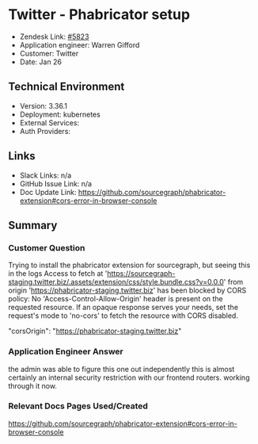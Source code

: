 
# Twitter - Phabricator setup <!-- Ticket Title  Hint: include keywords to make it searchable -->

- Zendesk Link: [#5823](https://sourcegraph.zendesk.com/agent/tickets/5823)
- Application engineer: Warren Gifford
- Customer: Twitter <!-- Redact if this contains personally identifying information -->
- Date: Jan 26

<!-- Data populated from integration, speak to Ben Gordon or Michael Bali if not working -->
<!-- During Internal team trial, fill missing data manually (we are waiting for all data to sync) -->

## Technical Environment
- Version: 3.36.1​
- Deployment: kubernetes
- External Services:
- Auth Providers:


## Links
<!-- Data for application engineer manual entry -->
- Slack Links: n/a
- GitHub Issue Link: n/a
- Doc Update Link: https://github.com/sourcegraph/phabricator-extension#cors-error-in-browser-console

## Summary
### Customer Question
Trying to install the phabricator extension for sourcegraph, but seeing this in the logs
Access to fetch at 'https://sourcegraph-staging.twitter.biz/.assets/extension/css/style.bundle.css?v=0.0.0' from origin 'https://phabricator-staging.twitter.biz' has been blocked by CORS policy: No 'Access-Control-Allow-Origin' header is present on the requested resource. If an opaque response serves your needs, set the request's mode to 'no-cors' to fetch the resource with CORS disabled.

"corsOrigin": "https://phabricator-staging.twitter.biz"


### Application Engineer Answer
the admin was able to figure this one out independently
this is almost certainly an internal security restriction with our frontend routers. working through it now.


### Relevant Docs Pages Used/Created
https://github.com/sourcegraph/phabricator-extension#cors-error-in-browser-console

<!-- Once complete, upload a copy to https://github.com/sourcegraph/support-tools-internal/tree/main/resolved-tickets as a .md file -->
<!-- Name the file 5823.md -->
